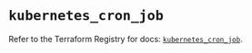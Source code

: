 # `kubernetes_cron_job`

Refer to the Terraform Registry for docs: [`kubernetes_cron_job`](https://registry.terraform.io/providers/hashicorp/kubernetes/2.32.0/docs/resources/cron_job).
